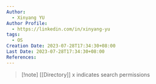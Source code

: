 ```yaml
---
Author:
  - Xinyang YU
Author Profile:
  - https://linkedin.com/in/xinyang-yu
tags:
  - OS
Creation Date: 2023-07-28T17:34:30+08:00
Last Date: 2023-07-28T17:34:30+08:00
References:
---
```

>[!note] [[Directory]]
>x indicates search permissions